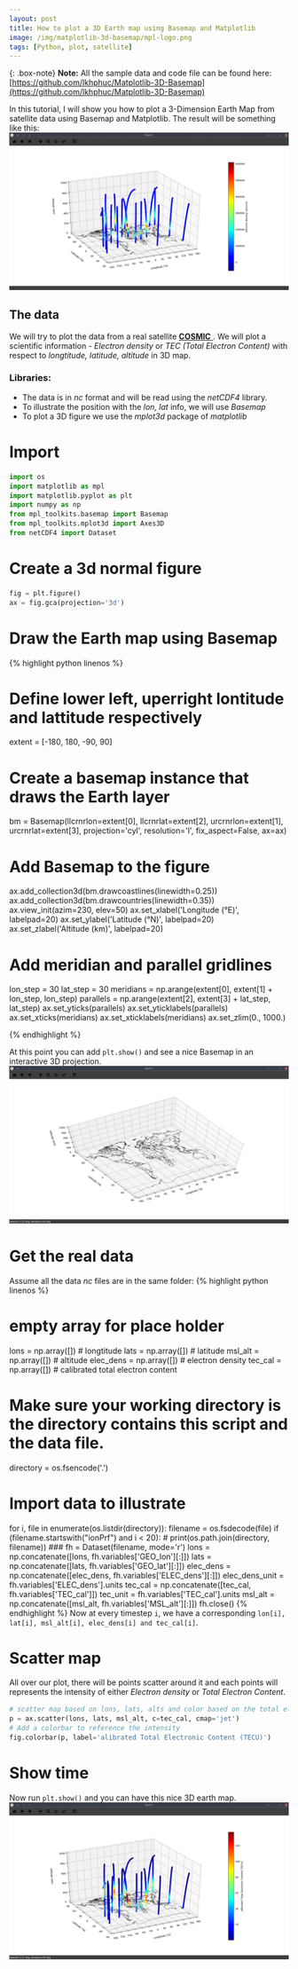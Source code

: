 ```yaml
---
layout: post
title: How to plot a 3D Earth map using Basemap and Matplotlib
image: /img/matplotlib-3d-basemap/mpl-logo.png
tags: [Python, plot, satellite]
---
```

{: .box-note}
**Note:** All the sample data and code file can be found here: [https://github.com/lkhphuc/Matplotlib-3D-Basemap](https://github.com/lkhphuc/Matplotlib-3D-Basemap)

In this tutorial, I will show you how to plot a 3-Dimension Earth Map from satellite data using Basemap and Matplotlib.
The result will be something like this: ![plot](/img/matplotlib-3d-basemap/Elec_dens.png)

## The data
We will try to plot the data from a real satellite [**COSMIC** ](http://cdaac-www.cosmic.ucar.edu/cdaac/doc/formats.html). 
We will plot a scientific information - *Electron density* or *TEC (Total Electron Content)* with respect to  *longtitude, latitude, altitude* in 3D map.
### Libraries:
- The data is in _nc_ format and will be read using the _netCDF4_ library.
- To illustrate the position with the _lon, lat_ info, we will use *Basemap*
- To plot a 3D figure we use the *mplot3d* package of *matplotlib*

# Import
```python
import os
import matplotlib as mpl
import matplotlib.pyplot as plt
import numpy as np
from mpl_toolkits.basemap import Basemap
from mpl_toolkits.mplot3d import Axes3D
from netCDF4 import Dataset
```

# Create a 3d normal figure
```python
fig = plt.figure()
ax = fig.gca(projection='3d')
```

# Draw the Earth map using Basemap
{% highlight python linenos %}

# Define lower left, uperright lontitude and lattitude respectively
extent = [-180, 180, -90, 90]
# Create a basemap instance that draws the Earth layer
bm = Basemap(llcrnrlon=extent[0], llcrnrlat=extent[2],
             urcrnrlon=extent[1], urcrnrlat=extent[3],
             projection='cyl', resolution='l', fix_aspect=False, ax=ax)
# Add Basemap to the figure
ax.add_collection3d(bm.drawcoastlines(linewidth=0.25))
ax.add_collection3d(bm.drawcountries(linewidth=0.35))
ax.view_init(azim=230, elev=50)
ax.set_xlabel('Longitude (°E)', labelpad=20)
ax.set_ylabel('Latitude (°N)', labelpad=20)
ax.set_zlabel('Altitude (km)', labelpad=20)
# Add meridian and parallel gridlines
lon_step = 30
lat_step = 30
meridians = np.arange(extent[0], extent[1] + lon_step, lon_step)
parallels = np.arange(extent[2], extent[3] + lat_step, lat_step)
ax.set_yticks(parallels)
ax.set_yticklabels(parallels)
ax.set_xticks(meridians)
ax.set_xticklabels(meridians)
ax.set_zlim(0., 1000.)

{% endhighlight %}

At this point you can add `plt.show()` and see a nice Basemap in an interactive 3D projection.
![basemap](/img/matplotlib-3d-basemap/basemap-3d.png)

# Get the real data
Assume all the data _nc_ files are in the same folder: 
{% highlight python linenos %}
# empty array for place holder
lons = np.array([]) # longtitude
lats = np.array([]) # latitude
msl_alt = np.array([]) # altitude
elec_dens = np.array([]) # electron density
tec_cal = np.array([]) # calibrated total electron content

# Make sure your working directory is the directory contains this script and the data file.
directory = os.fsencode('.')

# Import data to illustrate
for i, file in enumerate(os.listdir(directory)):
    filename = os.fsdecode(file)
    if (filename.startswith("ionPrf") and i < 20):
        # print(os.path.join(directory, filename))
        ###
        fh = Dataset(filename, mode='r')
        lons = np.concatenate([lons, fh.variables['GEO_lon'][:]])
        lats = np.concatenate([lats, fh.variables['GEO_lat'][:]])
        elec_dens = np.concatenate([elec_dens, fh.variables['ELEC_dens'][:]])
        elec_dens_unit = fh.variables['ELEC_dens'].units
        tec_cal = np.concatenate([tec_cal, fh.variables['TEC_cal']])
        tec_unit = fh.variables['TEC_cal'].units
        msl_alt = np.concatenate([msl_alt, fh.variables['MSL_alt'][:]])
        fh.close()
{% endhighlight %}
Now at every timestep `i`, we have a corresponding `lon[i], lat[i], msl_alt[i], elec_dens[i] and tec_cal[i]`.

# Scatter map
All over our plot, there will be points scatter around it and each points will represents the intensity of either _Electron density_ or _Total Electron Content_.

```python
# scatter map based on lons, lats, alts and color based on the total electron content.
p = ax.scatter(lons, lats, msl_alt, c=tec_cal, cmap='jet')
# Add a colorbar to reference the intensity
fig.colorbar(p, label='alibrated Total Electronic Content (TECU)')
```

# Show time
Now run `plt.show()` and you can have this nice 3D earth map.
![tec](/img/matplotlib-3d-basemap/tec_cal.png)